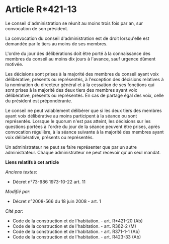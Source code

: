 # Article R*421-13

Le conseil d'administration se réunit au moins trois fois par an, sur convocation de son président. 

La convocation du conseil d'administration est de droit lorsqu'elle est demandée par le tiers au moins de ses membres. 

L'ordre du jour des délibérations doit être porté à la connaissance des membres du conseil au moins dix jours à l'avance,
sauf urgence dûment motivée. 

Les décisions sont prises à la majorité des membres du conseil ayant voix délibérative, présents ou représentés, à
l'exception des décisions relatives à la nomination du directeur général et à la cessation de ses fonctions qui sont prises à
la majorité des deux tiers des membres ayant voix délibérative, présents ou représentés. En cas de partage égal des voix,
celle du président est prépondérante. 

Le conseil ne peut valablement délibérer que si les deux tiers des membres ayant voix délibérative au moins participent à la
séance ou sont représentés. Lorsque le quorum n'est pas atteint, les décisions sur les questions portées à l'ordre du jour de
la séance peuvent être prises, après convocation régulière, à la séance suivante à la majorité des membres ayant voix
délibérative, présents ou représentés. 

Un administrateur ne peut se faire représenter que par un autre administrateur. Chaque administrateur ne peut recevoir qu'un
seul mandat.

**Liens relatifs à cet article**

_Anciens textes_:

  - Décret n°73-986 1973-10-22 art. 11

_Modifié par_:

  - Décret n°2008-566 du 18 juin 2008 - art. 1

_Cité par_:

  - Code de la construction et de l'habitation. - art. R*421-20 (Ab)
  - Code de la construction et de l'habitation. - art. R362-2 (M)
  - Code de la construction et de l'habitation. - art. R371-1-1 (Ab)
  - Code de la construction et de l'habitation. - art. R423-33 (Ab)
